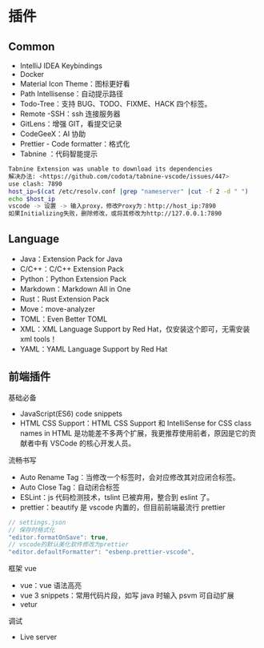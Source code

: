 # 插件

## Common

- IntelliJ IDEA Keybindings
- Docker
- Material Icon Theme：图标更好看
- Path Intellisense：自动提示路径
- Todo-Tree：支持 BUG、TODO、FIXME、HACK 四个标签。
- Remote -SSH：ssh 连接服务器
- GitLens：增强 GIT，看提交记录
- CodeGeeX：AI 协助
- Prettier - Code formatter：格式化
- Tabnine ：代码智能提示

```sh
Tabnine Extension was unable to download its dependencies
解决办法: <https://github.com/codota/tabnine-vscode/issues/447>
use clash: 7890
host_ip=$(cat /etc/resolv.conf |grep "nameserver" |cut -f 2 -d " ")
echo $host_ip
vscode -> 设置 -> 输入proxy，修改Proxy为：http://host_ip:7890
如果Initializing失败，删除修改，或将其修改为http://127.0.0.1:7890
```


## Language

- Java：Extension Pack for Java
- C/C++：C/C++ Extension Pack
- Python：Python Extension Pack
- Markdown：Markdown All in One
- Rust：Rust Extension Pack
- Move：move-analyzer
- TOML：Even Better TOML
- XML：XML Language Support by Red Hat，仅安装这个即可，无需安装 xml tools！
- YAML：YAML Language Support by Red Hat

## 前端插件

基础必备

- JavaScript(ES6) code snippets
- HTML CSS Support：HTML CSS Support 和 IntelliSense for CSS class names in HTML 是功能差不多两个扩展，我更推荐使用前者，原因是它的贡献者中有 VSCode 的核心开发人员。

流畅书写

- Auto Rename Tag：当修改一个标签时，会对应修改其对应闭合标签。
- Auto Close Tag：自动闭合标签
- ESLint：js 代码检测技术，tslint 已被弃用，整合到 eslint 了。
- prettier：beautify 是 vscode 内置的，但目前前端最流行 prettier

```java
// settings.json
// 保存时格式化
"editor.formatOnSave": true,
// vscode的默认美化软件修改为prettier
"editor.defaultFormatter": "esbenp.prettier-vscode",
```

框架 vue

- vue：vue 语法高亮
- vue 3 snippets：常用代码片段，如写 java 时输入 psvm 可自动扩展
- vetur

调试

- Live server